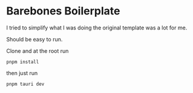 # Barebones Boilerplate

I tried to simplify what I was doing the original template was a lot for me.

Should be easy to run.

Clone and at the root run

```shell
pnpm install
```

then just run

```shell
pnpm tauri dev
```

